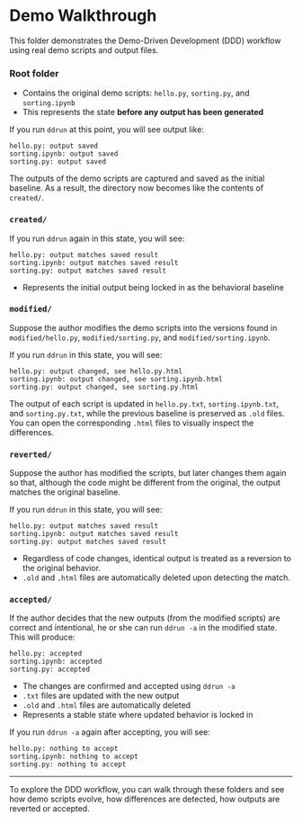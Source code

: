 # Demo Walkthrough

This folder demonstrates the Demo-Driven Development (DDD) workflow using real demo scripts and output files.

### Root folder
- Contains the original demo scripts: `hello.py`, `sorting.py`, and `sorting.ipynb`
- This represents the state **before any output has been generated**

If you run `ddrun` at this point, you will see output like:

```
hello.py: output saved
sorting.ipynb: output saved
sorting.py: output saved
```

The outputs of the demo scripts are captured and saved as the initial baseline.
As a result, the directory now becomes like the contents of `created/`.

### `created/`

If you run `ddrun` again in this state, you will see:

```
hello.py: output matches saved result
sorting.ipynb: output matches saved result
sorting.py: output matches saved result
```

- Represents the initial output being locked in as the behavioral baseline

### `modified/`
Suppose the author modifies the demo scripts into the versions found in `modified/hello.py`, `modified/sorting.py`, and `modified/sorting.ipynb`.

If you run `ddrun` in this state, you will see:

```
hello.py: output changed, see hello.py.html
sorting.ipynb: output changed, see sorting.ipynb.html
sorting.py: output changed, see sorting.py.html
```

The output of each script is updated in `hello.py.txt`, `sorting.ipynb.txt`, and `sorting.py.txt`, while the previous baseline is preserved as `.old` files.
You can open the corresponding `.html` files to visually inspect the differences.

### `reverted/`
Suppose the author has modified the scripts, but later changes them again so that, although the code might be different from the original, the output matches the original baseline.

If you run `ddrun` in this state, you will see:

```
hello.py: output matches saved result
sorting.ipynb: output matches saved result
sorting.py: output matches saved result
```

- Regardless of code changes, identical output is treated as a reversion to the original behavior.
- `.old` and `.html` files are automatically deleted upon detecting the match.

### `accepted/`
If the author decides that the new outputs (from the modified scripts) are correct and intentional, he or she can run `ddrun -a` in the modified state. This will produce:

```
hello.py: accepted
sorting.ipynb: accepted
sorting.py: accepted
```

- The changes are confirmed and accepted using `ddrun -a`
- `.txt` files are updated with the new output
- `.old` and `.html` files are automatically deleted
- Represents a stable state where updated behavior is locked in

If you run `ddrun -a` again after accepting, you will see:

```
hello.py: nothing to accept
sorting.ipynb: nothing to accept
sorting.py: nothing to accept
```

---

To explore the DDD workflow, you can walk through these folders and see how demo scripts evolve, how differences are detected, how outputs are reverted or accepted.
